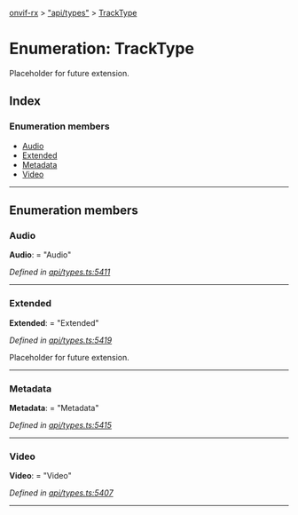 [onvif-rx](../README.md) > ["api/types"](../modules/_api_types_.md) > [TrackType](../enums/_api_types_.tracktype.md)

# Enumeration: TrackType

Placeholder for future extension.

## Index

### Enumeration members

* [Audio](_api_types_.tracktype.md#audio)
* [Extended](_api_types_.tracktype.md#extended)
* [Metadata](_api_types_.tracktype.md#metadata)
* [Video](_api_types_.tracktype.md#video)

---

## Enumeration members

<a id="audio"></a>

###  Audio

**Audio**:  = "Audio"

*Defined in [api/types.ts:5411](https://github.com/patrickmichalina/onvif-rx/blob/1596479/src/api/types.ts#L5411)*

___
<a id="extended"></a>

###  Extended

**Extended**:  = "Extended"

*Defined in [api/types.ts:5419](https://github.com/patrickmichalina/onvif-rx/blob/1596479/src/api/types.ts#L5419)*

Placeholder for future extension.

___
<a id="metadata"></a>

###  Metadata

**Metadata**:  = "Metadata"

*Defined in [api/types.ts:5415](https://github.com/patrickmichalina/onvif-rx/blob/1596479/src/api/types.ts#L5415)*

___
<a id="video"></a>

###  Video

**Video**:  = "Video"

*Defined in [api/types.ts:5407](https://github.com/patrickmichalina/onvif-rx/blob/1596479/src/api/types.ts#L5407)*

___

